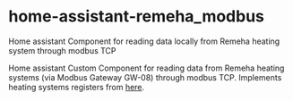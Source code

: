 # home-assistant-remeha_modbus
Home assistant Component for reading data locally from Remeha heating system through modbus TCP

Home assistant Custom Component for reading data from Remeha heating systems (via Modbus Gateway GW-08) through modbus TCP. Implements heating systems registers from [here](https://github.com/klacol/home-assistant-remeha_modbus/blob/main/Modbus%20GTW-08%20-%20Liste%20der%20Parameter%207740782-01%2026072019.pdf).

